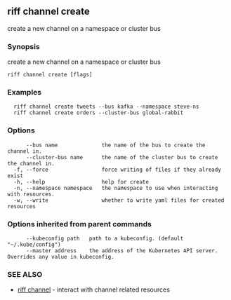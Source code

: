 ## riff channel create

create a new channel on a namespace or cluster bus

### Synopsis

create a new channel on a namespace or cluster bus

```
riff channel create [flags]
```

### Examples

```
  riff channel create tweets --bus kafka --namespace steve-ns
  riff channel create orders --cluster-bus global-rabbit
```

### Options

```
      --bus name              the name of the bus to create the channel in.
      --cluster-bus name      the name of the cluster bus to create the channel in.
  -f, --force                 force writing of files if they already exist
  -h, --help                  help for create
  -n, --namespace namespace   the namespace to use when interacting with resources.
  -w, --write                 whether to write yaml files for created resources
```

### Options inherited from parent commands

```
      --kubeconfig path   path to a kubeconfig. (default "~/.kube/config")
      --master address    the address of the Kubernetes API server. Overrides any value in kubeconfig.
```

### SEE ALSO

* [riff channel](riff_channel.md)	 - interact with channel related resources

